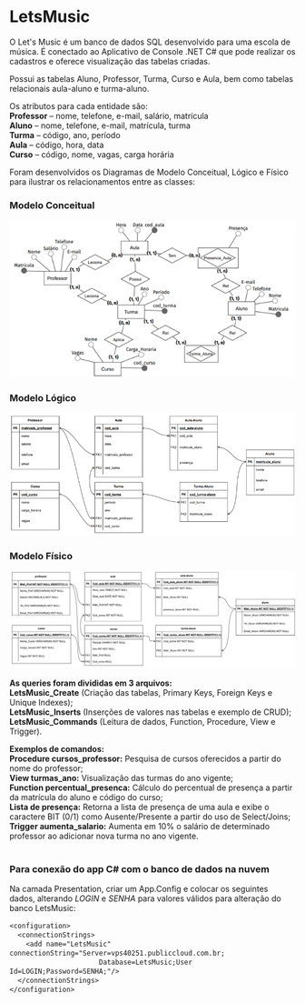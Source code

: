 # LetsMusic

O Let's Music é um banco de dados SQL desenvolvido para uma escola de música. É conectado ao Aplicativo de Console .NET C# que pode realizar os cadastros e oferece visualização das tabelas criadas.

Possui as tabelas Aluno, Professor, Turma, Curso e Aula, bem como tabelas relacionais aula-aluno e turma-aluno.

Os atributos para cada entidade são: </br>
**Professor** – nome, telefone, e-mail, salário, matrícula</br>
**Aluno** – nome, telefone, e-mail, matrícula, turma</br>
**Turma** – código, ano, período</br> 
**Aula** – código, hora, data</br>
**Curso** – código, nome, vagas, carga horária

Foram desenvolvidos os Diagramas de Modelo Conceitual, Lógico e Físico para ilustrar os relacionamentos entre as classes:


### Modelo Conceitual</br>
![alt text](https://github.com/sergiofdf/LetsMusic/blob/master/Diagrams/Modelo_Conceitual.png)

### Modelo Lógico</br>
![alt text](https://github.com/sergiofdf/LetsMusic/blob/master/Diagrams/Modelo_Logico.png)

### Modelo Físico</br>
![alt text](https://github.com/sergiofdf/LetsMusic/blob/master/Diagrams/Modelo_Fisico.png)

**As queries foram divididas em 3 arquivos:** </br>
**LetsMusic_Create** (Criação das tabelas, Primary Keys, Foreign Keys e Unique Indexes);</br>
**LetsMusic_Inserts** (Inserções de valores nas tabelas e exemplo de CRUD);</br>
**LetsMusic_Commands** (Leitura de dados, Function, Procedure, View e Trigger).

 **Exemplos de comandos:**</br>
**Procedure cursos_professor:** Pesquisa de cursos oferecidos a partir do nome do professor;</br>
**View turmas_ano:** Visualização das turmas do ano vigente;</br>
**Function percentual_presenca:** Cálculo do percentual de presença a partir da matrícula do aluno e código do curso;</br>
**Lista de presença:** Retorna a lista de presença de uma aula e exibe o caractere BIT (0/1) como Ausente/Presente a partir do uso de Select/Joins;</br>
**Trigger aumenta_salario:** Aumenta em 10% o salário de determinado professor ao adicionar nova turma no ano vigente.</br></br>


### Para conexão do app C# com o banco de dados na nuvem 
Na camada Presentation, criar um App.Config e colocar os seguintes dados, alterando *LOGIN* e *SENHA* para valores válidos para alteração do banco LetsMusic:
```
<configuration>
  <connectionStrings>
    <add name="LetsMusic" connectionString="Server=vps40251.publiccloud.com.br;
                      Database=LetsMusic;User Id=LOGIN;Password=SENHA;"/>
  </connectionStrings>
</configuration> 
```





